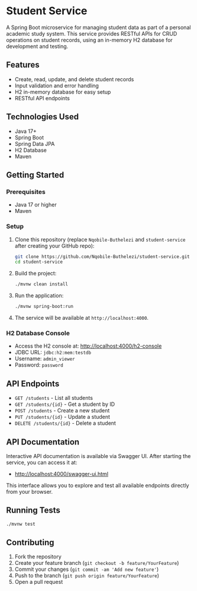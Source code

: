 # Student Service

A Spring Boot microservice for managing student data as part of a personal academic study system. This service provides RESTful APIs for CRUD operations on student records, using an in-memory H2 database for development and testing.

## Features
- Create, read, update, and delete student records
- Input validation and error handling
- H2 in-memory database for easy setup
- RESTful API endpoints

## Technologies Used
- Java 17+
- Spring Boot
- Spring Data JPA
- H2 Database
- Maven

## Getting Started

### Prerequisites
- Java 17 or higher
- Maven

### Setup
1. Clone this repository (replace `Nqobile-Buthelezi` and `student-service` after creating your GitHub repo):
   ```bash
   git clone https://github.com/Nqobile-Buthelezi/student-service.git
   cd student-service
   ```
2. Build the project:
   ```bash
   ./mvnw clean install
   ```
3. Run the application:
   ```bash
   ./mvnw spring-boot:run
   ```
4. The service will be available at `http://localhost:4000`.

### H2 Database Console
- Access the H2 console at: [http://localhost:4000/h2-console](http://localhost:4000/h2-console)
- JDBC URL: `jdbc:h2:mem:testdb`
- Username: `admin_viewer`
- Password: `password`

## API Endpoints
- `GET /students` - List all students
- `GET /students/{id}` - Get a student by ID
- `POST /students` - Create a new student
- `PUT /students/{id}` - Update a student
- `DELETE /students/{id}` - Delete a student

## API Documentation

Interactive API documentation is available via Swagger UI. After starting the service, you can access it at:

- [http://localhost:4000/swagger-ui.html](http://localhost:4000/swagger-ui.html)

This interface allows you to explore and test all available endpoints directly from your browser.

## Running Tests
```bash
./mvnw test
```

## Contributing
1. Fork the repository
2. Create your feature branch (`git checkout -b feature/YourFeature`)
3. Commit your changes (`git commit -am 'Add new feature'`)
4. Push to the branch (`git push origin feature/YourFeature`)
5. Open a pull request


